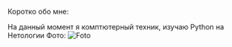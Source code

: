 Коротко обо мне:

На данный момент я комптютерный техник, изучаю Python на Нетологии
Фото:
 ![Foto](https://1drv.ms/i/s!Ah-5f07EdXPavWy76xNPsrS904Fz?e=GQoM4h)